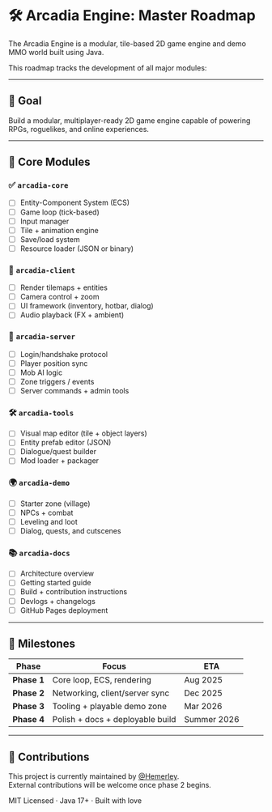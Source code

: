 # 🛠 Arcadia Engine: Master Roadmap

The Arcadia Engine is a modular, tile-based 2D game engine and demo MMO world built using Java.

This roadmap tracks the development of all major modules:

---

## 🎯 Goal

Build a modular, multiplayer-ready 2D game engine capable of powering RPGs, roguelikes, and online experiences.

---

## 🧱 Core Modules

### ✅ `arcadia-core`
- [ ] Entity-Component System (ECS)
- [ ] Game loop (tick-based)
- [ ] Input manager
- [ ] Tile + animation engine
- [ ] Save/load system
- [ ] Resource loader (JSON or binary)

### 🚀 `arcadia-client`
- [ ] Render tilemaps + entities
- [ ] Camera control + zoom
- [ ] UI framework (inventory, hotbar, dialog)
- [ ] Audio playback (FX + ambient)

### 🧠 `arcadia-server`
- [ ] Login/handshake protocol
- [ ] Player position sync
- [ ] Mob AI logic
- [ ] Zone triggers / events
- [ ] Server commands + admin tools

### 🛠 `arcadia-tools`
- [ ] Visual map editor (tile + object layers)
- [ ] Entity prefab editor (JSON)
- [ ] Dialogue/quest builder
- [ ] Mod loader + packager

### 🌍 `arcadia-demo`
- [ ] Starter zone (village)
- [ ] NPCs + combat
- [ ] Leveling and loot
- [ ] Dialog, quests, and cutscenes

### 📚 `arcadia-docs`
- [ ] Architecture overview
- [ ] Getting started guide
- [ ] Build + contribution instructions
- [ ] Devlogs + changelogs
- [ ] GitHub Pages deployment

---

## 🧭 Milestones

| Phase          | Focus                            | ETA         |
|----------------|----------------------------------|-------------|
| **Phase 1**    | Core loop, ECS, rendering        | Aug 2025    |
| **Phase 2**    | Networking, client/server sync   | Dec 2025    |
| **Phase 3**    | Tooling + playable demo zone     | Mar 2026    |
| **Phase 4**    | Polish + docs + deployable build | Summer 2026 |

---

## 📎 Contributions

This project is currently maintained by [@Hemerley](https://github.com/Hemerley).  
External contributions will be welcome once phase 2 begins.

MIT Licensed · Java 17+ · Built with love
